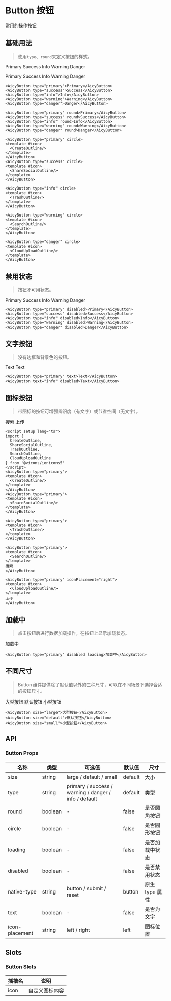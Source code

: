 # Button 按钮

常用的操作按钮

## 基础用法

> 使用`type`、`round`来定义按钮的样式。

<p>
<AicyButton type="primary">Primary</AicyButton>
<AicyButton type="success">Success</AicyButton>
<AicyButton type="info">Info</AicyButton>
<AicyButton type="warning">Warning</AicyButton>
<AicyButton type="danger">Danger</AicyButton>
</p>

<p>
<AicyButton type="primary" round>Primary</AicyButton>
<AicyButton type="success" round>Success</AicyButton>
<AicyButton type="info" round>Info</AicyButton>
<AicyButton type="warning" round>Warning</AicyButton>
<AicyButton type="danger" round>Danger</AicyButton>
</p>

<p>
<AicyButton type="primary" circle>
<template #icon>
  <CreateOutline/>
</template>
</AicyButton>
<AicyButton type="success" circle>
<template #icon>
  <ShareSocialOutline/>
</template>
</AicyButton>

<AicyButton type="info" circle>
<template #icon>
  <TrashOutline/>
</template>
</AicyButton>

<AicyButton type="warning" circle>
<template #icon>
  <SearchOutline/>
</template>
</AicyButton>

<AicyButton type="danger" circle>
<template #icon>
  <CloudUploadOutline/>
</template>
</AicyButton>
</p>

```vue
<AicyButton type="primary">Primary</AicyButton>
<AicyButton type="success">Success</AicyButton>
<AicyButton type="info">Info</AicyButton>
<AicyButton type="warning">Warning</AicyButton>
<AicyButton type="danger">Danger</AicyButton>

<AicyButton type="primary" round>Primary</AicyButton>
<AicyButton type="success" round>Success</AicyButton>
<AicyButton type="info" round>Info</AicyButton>
<AicyButton type="warning" round>Warning</AicyButton>
<AicyButton type="danger" round>Danger</AicyButton>

<AicyButton type="primary" circle>
<template #icon>
  <CreateOutline/>
</template>
</AicyButton>
<AicyButton type="success" circle>
<template #icon>
  <ShareSocialOutline/>
</template>
</AicyButton>

<AicyButton type="info" circle>
<template #icon>
  <TrashOutline/>
</template>
</AicyButton>

<AicyButton type="warning" circle>
<template #icon>
  <SearchOutline/>
</template>
</AicyButton>

<AicyButton type="danger" circle>
<template #icon>
  <CloudUploadOutline/>
</template>
</AicyButton>
```

## 禁用状态

> 按钮不可用状态。

<AicyButton type="primary" disabled>Primary</AicyButton>
<AicyButton type="success" disabled>Success</AicyButton>
<AicyButton type="info" disabled>Info</AicyButton>
<AicyButton type="warning" disabled>Warning</AicyButton>
<AicyButton type="danger" disabled>Danger</AicyButton>

```vue
<AicyButton type="primary" disabled>Primary</AicyButton>
<AicyButton type="success" disabled>Success</AicyButton>
<AicyButton type="info" disabled>Info</AicyButton>
<AicyButton type="warning" disabled>Warning</AicyButton>
<AicyButton type="danger" disabled>Danger</AicyButton>
```

## 文字按钮

> 没有边框和背景色的按钮。

<AicyButton type="primary" text>Text</AicyButton>
<AicyButton text="info" disabled>Text</AicyButton>

```vue
<AicyButton type="primary" text>Text</AicyButton>
<AicyButton text="info" disabled>Text</AicyButton>
```

## 图标按钮

> 带图标的按钮可增强辨识度（有文字）或节省空间（无文字）。

<script setup lang="ts">
import { CreateOutline,ShareSocialOutline,TrashOutline,SearchOutline,CloudUploadOutline } from '@vicons/ionicons5'
</script>
<AicyButton type="primary">
<template #icon>
  <CreateOutline/>
</template>
</AicyButton>
<AicyButton type="primary">
<template #icon>
  <ShareSocialOutline/>
</template>
</AicyButton>

<AicyButton type="primary">
<template #icon>
  <TrashOutline/>
</template>
</AicyButton>

<AicyButton type="primary">
<template #icon>
  <SearchOutline/>
</template>
搜索
</AicyButton>

<AicyButton type="primary" iconPlacement="right">
<template #icon>
  <CloudUploadOutline/>
</template>
上传
</AicyButton>

```vue
<script setup lang="ts">
import {
  CreateOutline,
  ShareSocialOutline,
  TrashOutline,
  SearchOutline,
  CloudUploadOutline
} from '@vicons/ionicons5'
</script>
<AicyButton type="primary">
<template #icon>
  <CreateOutline/>
</template>
</AicyButton>
<AicyButton type="primary">
<template #icon>
  <ShareSocialOutline/>
</template>
</AicyButton>

<AicyButton type="primary">
<template #icon>
  <TrashOutline/>
</template>
</AicyButton>

<AicyButton type="primary">
<template #icon>
  <SearchOutline/>
</template>
搜索
</AicyButton>

<AicyButton type="primary" iconPlacement="right">
<template #icon>
  <CloudUploadOutline/>
</template>
上传
</AicyButton>
```

## 加载中

> 点击按钮后进行数据加载操作，在按钮上显示加载状态。

<AicyButton type="primary" disabled loading>加载中</AicyButton>

```vue
<AicyButton type="primary" disabled loading>加载中</AicyButton>
```

## 不同尺寸

> Button 组件提供除了默认值以外的三种尺寸，可以在不同场景下选择合适的按钮尺寸。

<AicyButton size="large">大型按钮</AicyButton>
<AicyButton size="default">默认按钮</AicyButton>
<AicyButton size="small">小型按钮</AicyButton>

```vue
<AicyButton size="large">大型按钮</AicyButton>
<AicyButton size="default">默认按钮</AicyButton>
<AicyButton size="small">小型按钮</AicyButton>
```
## API

### Button Props

| 名称         | 类型  | 可选值                                             | 默认值 | 尺寸         |
| -------------- | ------- | ----------------------------------------------------- | ------- | -------------- |
| size           | string  | large / default / small                               | default | 大小         |
| type           | string  | primary / success / warning / danger / info / default | default | 类型         |
| round          | boolean | -                                                     | false   | 是否圆角按钮 |
| circle         | boolean | -                                                     | false   | 是否圆形按钮 |
| loading        | boolean | -                                                     | false   | 是否加载中状态 |
| disabled       | boolean | -                                                     | false   | 是否禁用状态 |
| native-type    | string  | button / submit / reset                               | button  | 原生 type 属性 |
| text           | boolean | -                                                     | false   | 是否为文字 |
| icon-placement | string  | left / right                                          | left    | 图标位置   |

## Slots
### Button Slots
| 插槽名 | 说明         |
| ------ | -------------- |
| icon   | 自定义图标内容 |